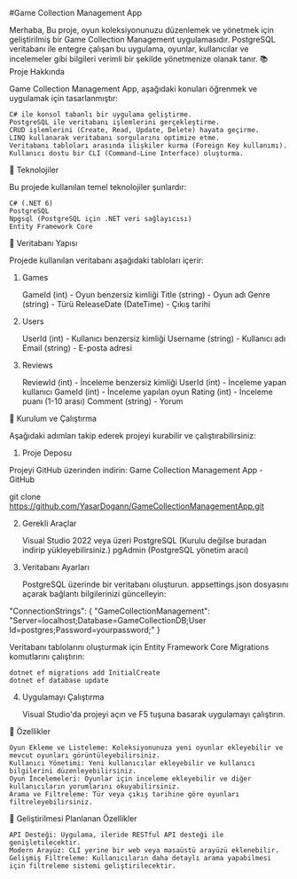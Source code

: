 #Game Collection Management App

Merhaba,
Bu proje, oyun koleksiyonunuzu düzenlemek ve yönetmek için geliştirilmiş bir Game Collection Management uygulamasıdır. PostgreSQL veritabanı ile entegre çalışan bu uygulama, oyunlar, kullanıcılar ve incelemeler gibi bilgileri verimli bir şekilde yönetmenize olanak tanır.
📚 Proje Hakkında

Game Collection Management App, aşağıdaki konuları öğrenmek ve uygulamak için tasarlanmıştır:

    C# ile konsol tabanlı bir uygulama geliştirme.
    PostgreSQL ile veritabanı işlemlerini gerçekleştirme.
    CRUD işlemlerini (Create, Read, Update, Delete) hayata geçirme.
    LINQ kullanarak veritabanı sorgularını optimize etme.
    Veritabanı tabloları arasında ilişkiler kurma (Foreign Key kullanımı).
    Kullanıcı dostu bir CLI (Command-Line Interface) oluşturma.

🔧 Teknolojiler

Bu projede kullanılan temel teknolojiler şunlardır:

    C# (.NET 6)
    PostgreSQL
    Npgsql (PostgreSQL için .NET veri sağlayıcısı)
    Entity Framework Core

📂 Veritabanı Yapısı

Projede kullanılan veritabanı aşağıdaki tabloları içerir:
1. Games

    GameId (int) - Oyun benzersiz kimliği
    Title (string) - Oyun adı
    Genre (string) - Türü
    ReleaseDate (DateTime) - Çıkış tarihi

2. Users

    UserId (int) - Kullanıcı benzersiz kimliği
    Username (string) - Kullanıcı adı
    Email (string) - E-posta adresi

3. Reviews

    ReviewId (int) - İnceleme benzersiz kimliği
    UserId (int) - İnceleme yapan kullanıcı
    GameId (int) - İnceleme yapılan oyun
    Rating (int) - İnceleme puanı (1-10 arası)
    Comment (string) - Yorum

🚀 Kurulum ve Çalıştırma

Aşağıdaki adımları takip ederek projeyi kurabilir ve çalıştırabilirsiniz:
1. Proje Deposu

Projeyi GitHub üzerinden indirin:
Game Collection Management App - GitHub

git clone https://github.com/YasarDogann/GameCollectionManagementApp.git

2. Gerekli Araçlar

    Visual Studio 2022 veya üzeri
    PostgreSQL (Kurulu değilse buradan indirip yükleyebilirsiniz.)
    pgAdmin (PostgreSQL yönetim aracı)

3. Veritabanı Ayarları

    PostgreSQL üzerinde bir veritabanı oluşturun.
    appsettings.json dosyasını açarak bağlantı bilgilerinizi güncelleyin:

"ConnectionStrings": {
    "GameCollectionManagement": "Server=localhost;Database=GameCollectionDB;User Id=postgres;Password=yourpassword;"
}

Veritabanı tablolarını oluşturmak için Entity Framework Core Migrations komutlarını çalıştırın:

    dotnet ef migrations add InitialCreate
    dotnet ef database update

4. Uygulamayı Çalıştırma

    Visual Studio'da projeyi açın ve F5 tuşuna basarak uygulamayı çalıştırın.

📝 Özellikler

    Oyun Ekleme ve Listeleme: Koleksiyonunuza yeni oyunlar ekleyebilir ve mevcut oyunları görüntüleyebilirsiniz.
    Kullanıcı Yönetimi: Yeni kullanıcılar ekleyebilir ve kullanıcı bilgilerini düzenleyebilirsiniz.
    Oyun İncelemeleri: Oyunlar için inceleme ekleyebilir ve diğer kullanıcıların yorumlarını okuyabilirsiniz.
    Arama ve Filtreleme: Tür veya çıkış tarihine göre oyunları filtreleyebilirsiniz.

🌟 Geliştirilmesi Planlanan Özellikler

    API Desteği: Uygulama, ileride RESTful API desteği ile genişletilecektir.
    Modern Arayüz: CLI yerine bir web veya masaüstü arayüzü eklenebilir.
    Gelişmiş Filtreleme: Kullanıcıların daha detaylı arama yapabilmesi için filtreleme sistemi geliştirilecektir.
